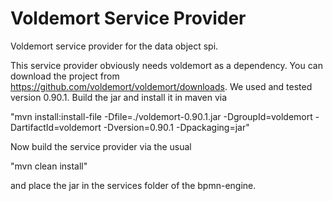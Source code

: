 Voldemort Service Provider
====================

Voldemort service provider for the data object spi.

This service provider obviously needs voldemort as a dependency. You can download the project from https://github.com/voldemort/voldemort/downloads. We used and tested version 0.90.1.
Build the jar and install it in maven via 

"mvn install:install-file -Dfile=./voldemort-0.90.1.jar -DgroupId=voldemort -DartifactId=voldemort -Dversion=0.90.1 -Dpackaging=jar"

Now build the service provider via the usual 

"mvn clean install"

and place the jar in the services folder of the bpmn-engine.
